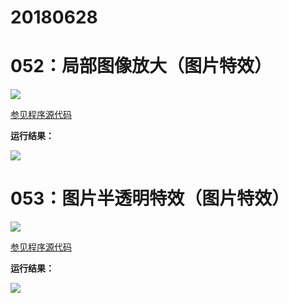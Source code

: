 # 20180628

# 052：局部图像放大（图片特效）

<img src="http://image.renkaigis.com/keepcoding/2018062801.png">

<a href="https://github.com/renkaigis/KeepCoding/tree/master/2018/06/28" target="_blank">参见程序源代码</a>

**运行结果：**

<img src="http://image.renkaigis.com/keepcoding/2018062802.png">

# 053：图片半透明特效（图片特效）

<img src="http://image.renkaigis.com/keepcoding/2018062803.png">

<a href="https://github.com/renkaigis/KeepCoding/tree/master/2018/06/28" target="_blank">参见程序源代码</a>

**运行结果：**

<img src="http://image.renkaigis.com/keepcoding/2018062804.png">